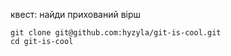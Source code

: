 квест: найди прихований вірш

```
git clone git@github.com:hyzyla/git-is-cool.git
cd git-is-cool
```